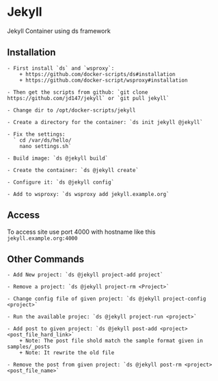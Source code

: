 Jekyll
======
Jekyll Container using ds framework


## Installation 
	
	- First install `ds` and `wsproxy`: 
		+ https://github.com/docker-scripts/ds#installation 
		+ https://github.com/docker-script/wsproxy#installation

	- Then get the scripts from github: `git clone https://github.com/jd147/jekyll` or `git pull jekyll`

	- Change dir to /opt/docker-scripts/jekyll

	- Create a directory for the container: `ds init jekyll @jekyll`

	- Fix the settings:
	  ` cd /var/ds/hello/
	    nano settings.sh`

	- Build image: `ds @jekyll build` 

	- Create the container: `ds @jekyll create` 

	- Configure it: `ds @jekyll config`

	- Add to wsproxy: `ds wsproxy add jekyll.example.org`

## Access
To access site use port 4000 with hostname like this `jekyll.example.org:4000`

## Other Commands

	- Add New project: `ds @jekyll project-add project`

	- Remove a project: `ds @jekyll project-rm <Project>`

	- Change config file of given project: `ds @jekyll project-config <project>` 

	- Run the available projec: `ds @jekyll project-run <project>`

	- Add post to given project: `ds @jekyll post-add <project> <post_file_hard_link>`
		+ Note: The post file shold match the sample format given in samples/_posts
		+ Note: It rewrite the old file 

	- Remove the post from given project: `ds @jekyll post-rm <project> <post_file_name>` 
         
         


         
